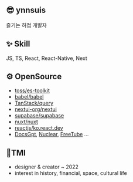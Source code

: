 ## 😎 ynnsuis
즐기는 허접 개발자

## ✨ Skill
JS, TS, React, React-Native, Next

## ⚙️ OpenSource
- [toss/es-toolkit](https://github.com/toss/es-toolkit/pulls?q=author%3Asossost)
- [babel/babel](https://github.com/babel/babel/pulls?q=author%3Asossost+)
- [TanStack/query](https://github.com/TanStack/query/pulls?q=author%3Asossost)
- [nextui-org/nextui](https://github.com/nextui-org/nextui/pulls?q=author%3Asossost)
- [supabase/supabase](https://github.com/supabase/supabase/pulls?q=author%3Asossost)
- [nuxt/nuxt](https://github.com/nuxt/nuxt/pulls?q=author%3Asossost)
- [reactjs/ko.react.dev](https://github.com/reactjs/ko.react.dev/pulls?q=author%3Asossost)
- [DocsGpt](https://github.com/arc53/DocsGPT/pulls?q=author%3Asossost), [Nuclear](https://github.com/nukeop/nuclear/pulls?q=author%3Asossost), [FreeTube](https://github.com/FreeTubeApp/FreeTube/pulls?q=author%3Asossost) ... 

## 📖TMI
- designer & creator ~ 2022
- interest in history, financial, space, cultural life
